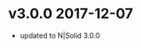 v3.0.0 2017-12-07
================================================================================

* updated to N|Solid 3.0.0
